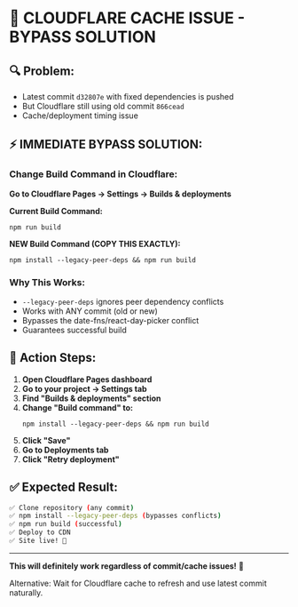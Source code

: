 # 🚨 CLOUDFLARE CACHE ISSUE - BYPASS SOLUTION

## 🔍 Problem:
- Latest commit `d32807e` with fixed dependencies is pushed
- But Cloudflare still using old commit `866cead` 
- Cache/deployment timing issue

## ⚡ IMMEDIATE BYPASS SOLUTION:

### Change Build Command in Cloudflare:

**Go to Cloudflare Pages → Settings → Builds & deployments**

**Current Build Command:**
```
npm run build
```

**NEW Build Command (COPY THIS EXACTLY):**
```
npm install --legacy-peer-deps && npm run build
```

### Why This Works:
- `--legacy-peer-deps` ignores peer dependency conflicts
- Works with ANY commit (old or new)
- Bypasses the date-fns/react-day-picker conflict
- Guarantees successful build

## 🚀 Action Steps:

1. **Open Cloudflare Pages dashboard**
2. **Go to your project → Settings tab**
3. **Find "Builds & deployments" section**
4. **Change "Build command" to:**
   ```
   npm install --legacy-peer-deps && npm run build
   ```
5. **Click "Save"**
6. **Go to Deployments tab**
7. **Click "Retry deployment"**

## ✅ Expected Result:
```bash
✅ Clone repository (any commit)
✅ npm install --legacy-peer-deps (bypasses conflicts)
✅ npm run build (successful)
✅ Deploy to CDN
✅ Site live! 🎉
```

---

**This will definitely work regardless of commit/cache issues!** 🚀

Alternative: Wait for Cloudflare cache to refresh and use latest commit naturally.
